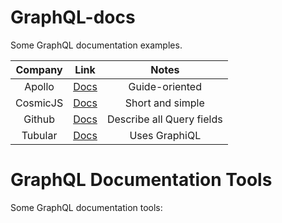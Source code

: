 # GraphQL-docs
Some GraphQL documentation examples.

| Company   |      Link      |  Notes |
|:----------:|:-------------:|:------:|
| Apollo | [Docs](https://www.apollographql.com/docs/react/react-apollo-migration.html) |    Guide-oriented |
| CosmicJS |  [Docs](https://cosmicjs.com/docs/graphql) | Short and simple |
| Github |    [Docs](https://developer.github.com/v4/)   |   Describe all Query fields |
| Tubular |  [Docs](https://developer.tubular.io/) | Uses GraphiQL |

# GraphQL Documentation Tools
Some GraphQL documentation tools:

